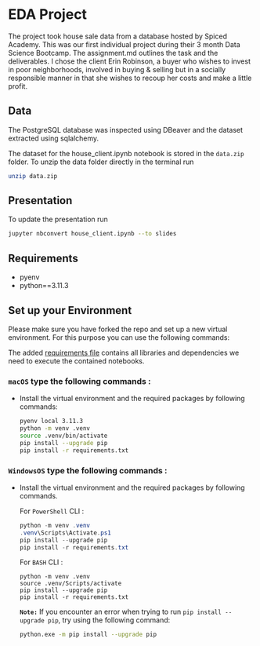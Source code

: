 # EDA Project

The project took house sale data from a database hosted by Spiced Academy. This was our first individual project during their 3 month Data Science Bootcamp. The assignment.md outlines the task and the deliverables. I chose the client Erin Robinson, a buyer who wishes to invest in poor neighborhoods, involved in buying & selling but in a socially responsible manner in that she wishes to recoup her costs and make a little profit.

## Data

The PostgreSQL database was inspected using DBeaver and the dataset extracted using sqlalchemy.

The dataset for the house_client.ipynb notebook is stored in the `data.zip` folder. To unzip the data folder directly in the terminal run

```sh
unzip data.zip
```

## Presentation

To update the presentation run

```sh
jupyter nbconvert house_client.ipynb --to slides
```

## Requirements

- pyenv
- python==3.11.3

## Set up your Environment

Please make sure you have forked the repo and set up a new virtual environment. For this purpose you can use the following commands:

The added [requirements file](requirements.txt) contains all libraries and dependencies we need to execute the contained notebooks.

### **`macOS`** type the following commands : 


- Install the virtual environment and the required packages by following commands:

    ```BASH
    pyenv local 3.11.3
    python -m venv .venv
    source .venv/bin/activate
    pip install --upgrade pip
    pip install -r requirements.txt
    ```
### **`WindowsOS`** type the following commands :

- Install the virtual environment and the required packages by following commands.

   For `PowerShell` CLI :

    ```PowerShell
    python -m venv .venv
    .venv\Scripts\Activate.ps1
    pip install --upgrade pip
    pip install -r requirements.txt
    ```

    For `BASH` CLI :
    ```
    python -m venv .venv
    source .venv/Scripts/activate
    pip install --upgrade pip
    pip install -r requirements.txt
    ```

    **`Note:`**
    If you encounter an error when trying to run `pip install --upgrade pip`, try using the following command:

    ```Bash
    python.exe -m pip install --upgrade pip
    ```

